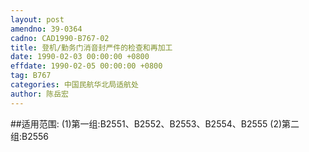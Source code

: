 ```yaml
---
layout: post
amendno: 39-0364
cadno: CAD1990-B767-02
title: 登机/勤务门消音封严件的检查和再加工
date: 1990-02-03 00:00:00 +0800
effdate: 1990-02-05 00:00:00 +0800
tag: B767
categories: 中国民航华北局适航处
author: 陈岳宏
---
```


##适用范围:
(1)第一组:B2551、B2552、B2553、B2554、B2555
(2)第二组:B2556

